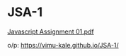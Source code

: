 # JSA-1

[Javascript Assignment 01.pdf](https://github.com/Vimu-Kale/JSA-1/files/8243048/Javascript.Assignment.01.pdf)

o/p: https://vimu-kale.github.io/JSA-1/
